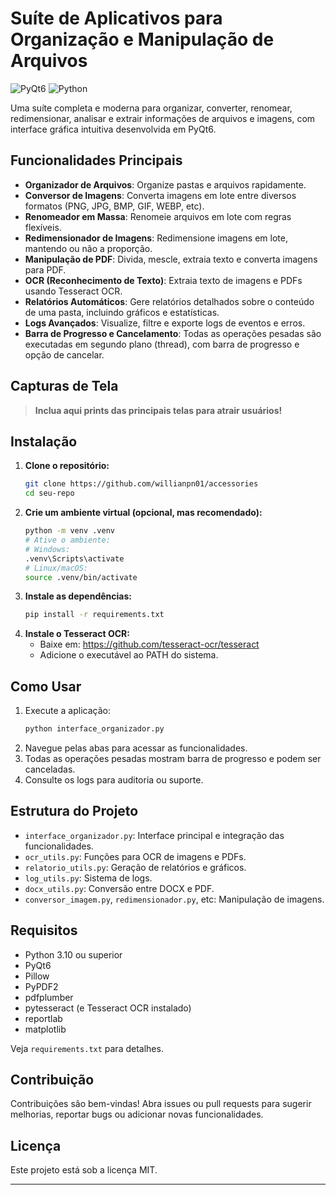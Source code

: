 # Suíte de Aplicativos para Organização e Manipulação de Arquivos

![PyQt6](https://img.shields.io/badge/PyQt6-GUI-blue) ![Python](https://img.shields.io/badge/Python-3.10%2B-green)

Uma suíte completa e moderna para organizar, converter, renomear, redimensionar, analisar e extrair informações de arquivos e imagens, com interface gráfica intuitiva desenvolvida em PyQt6.

## Funcionalidades Principais

- **Organizador de Arquivos**: Organize pastas e arquivos rapidamente.
- **Conversor de Imagens**: Converta imagens em lote entre diversos formatos (PNG, JPG, BMP, GIF, WEBP, etc).
- **Renomeador em Massa**: Renomeie arquivos em lote com regras flexíveis.
- **Redimensionador de Imagens**: Redimensione imagens em lote, mantendo ou não a proporção.
- **Manipulação de PDF**: Divida, mescle, extraia texto e converta imagens para PDF.
- **OCR (Reconhecimento de Texto)**: Extraia texto de imagens e PDFs usando Tesseract OCR.
- **Relatórios Automáticos**: Gere relatórios detalhados sobre o conteúdo de uma pasta, incluindo gráficos e estatísticas.
- **Logs Avançados**: Visualize, filtre e exporte logs de eventos e erros.
- **Barra de Progresso e Cancelamento**: Todas as operações pesadas são executadas em segundo plano (thread), com barra de progresso e opção de cancelar.

## Capturas de Tela

> **Inclua aqui prints das principais telas para atrair usuários!**

## Instalação

1. **Clone o repositório:**
   ```bash
   git clone https://github.com/willianpn01/accessories
   cd seu-repo
   ```
2. **Crie um ambiente virtual (opcional, mas recomendado):**
   ```bash
   python -m venv .venv
   # Ative o ambiente:
   # Windows:
   .venv\Scripts\activate
   # Linux/macOS:
   source .venv/bin/activate
   ```
3. **Instale as dependências:**
   ```bash
   pip install -r requirements.txt
   ```
4. **Instale o Tesseract OCR:**
   - Baixe em: https://github.com/tesseract-ocr/tesseract
   - Adicione o executável ao PATH do sistema.

## Como Usar

1. Execute a aplicação:
   ```bash
   python interface_organizador.py
   ```
2. Navegue pelas abas para acessar as funcionalidades.
3. Todas as operações pesadas mostram barra de progresso e podem ser canceladas.
4. Consulte os logs para auditoria ou suporte.

## Estrutura do Projeto

- `interface_organizador.py`: Interface principal e integração das funcionalidades.
- `ocr_utils.py`: Funções para OCR de imagens e PDFs.
- `relatorio_utils.py`: Geração de relatórios e gráficos.
- `log_utils.py`: Sistema de logs.
- `docx_utils.py`: Conversão entre DOCX e PDF.
- `conversor_imagem.py`, `redimensionador.py`, etc: Manipulação de imagens.

## Requisitos
- Python 3.10 ou superior
- PyQt6
- Pillow
- PyPDF2
- pdfplumber
- pytesseract (e Tesseract OCR instalado)
- reportlab
- matplotlib

Veja `requirements.txt` para detalhes.

## Contribuição

Contribuições são bem-vindas! Abra issues ou pull requests para sugerir melhorias, reportar bugs ou adicionar novas funcionalidades.

## Licença

Este projeto está sob a licença MIT.

---

